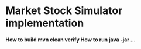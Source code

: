 <h1>
  Market Stock Simulator implementation
</h1>

<h4>
  How to build
	  mvn clean verify
  How to run
	java -jar ...
</h4>


